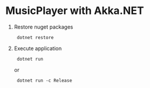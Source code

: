#  MusicPlayer with Akka.NET  #

1. Restore nuget packages

        dotnet restore

2. Execute application

        dotnet run 

    or

        dotnet run -c Release